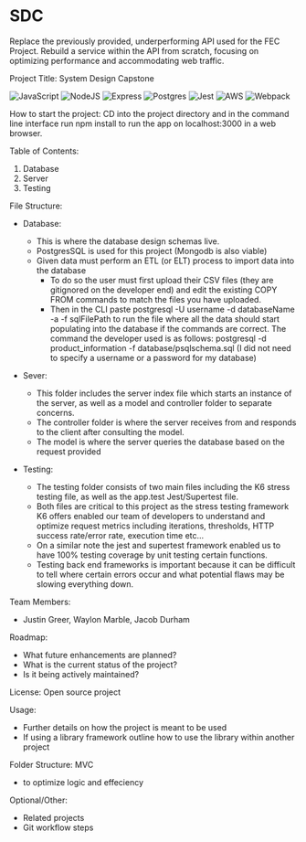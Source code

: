 # SDC
Replace the previously provided, underperforming API used for the FEC Project. Rebuild a service within the API from scratch, focusing on optimizing performance and accommodating web traffic.

Project Title: System Design Capstone

![JavaScript](https://img.shields.io/badge/javascript-%23323330.svg?style=for-the-badge&logo=javascript&logoColor=%23F7DF1E)
![NodeJS](https://img.shields.io/badge/Node.js-339933?style=for-the-badge&logo=nodedotjs&logoColor=white "NodeJS")
![Express](https://img.shields.io/badge/Express.js-000000?style=for-the-badge&logo=express&logoColor=white "Express")
![Postgres](https://img.shields.io/badge/postgres-%23316192.svg?style=for-the-badge&logo=postgresql&logoColor=white)
![Jest](https://img.shields.io/badge/-jest-%23C21325?style=for-the-badge&logo=jest&logoColor=white)
![AWS](https://img.shields.io/badge/AWS-%23FF9900.svg?style=for-the-badge&logo=amazon-aws&logoColor=white)
![Webpack](https://img.shields.io/badge/webpack-%238DD6F9.svg?style=for-the-badge&logo=webpack&logoColor=black)

How to start the project: CD into the project directory and in the command line interface run npm install to run the app on localhost:3000 in a web browser.

Table of Contents:
1. Database
2. Server
3. Testing

File Structure:
  - Database:
    - This is where the database design schemas live.
    - PostgresSQL is used for this project (Mongodb is also viable)
    - Given data must perform an ETL (or ELT) process to import data into the database
      - To do so the user must first upload their CSV files (they are gitignored on the developer end) and edit the existing COPY FROM commands to match the files you have uploaded.
      - Then in the CLI paste  postgresql -U username -d databaseName -a -f sqlFilePath to run the file where all the data should start populating into the database if the commands are correct. The command the developer used is as follows: postgresql -d product_information -f database/psqlschema.sql (I did not need to specify a username or a password for my database)

  - Sever:
    - This folder includes the server index file which starts an instance of the server, as well as a model and controller folder to separate concerns.
    - The controller folder is where the server receives from and responds to the client after consulting the model.
    - The model is where the server queries the database based on the request provided

  - Testing:
    - The testing folder consists of two main files including the K6 stress testing file, as well as the app.test Jest/Supertest file.
    - Both files are critical to this project as the stress testing framework K6 offers enabled our team of developers to understand and optimize request metrics including iterations, thresholds, HTTP success rate/error rate, execution time etc...
    - On a similar note the jest and supertest framework enabled us to have 100% testing coverage by unit testing certain functions.
    - Testing back end frameworks is important because it can be difficult to tell where certain errors occur and what potential flaws may be slowing everything down.

Team Members:
 - Justin Greer, Waylon Marble, Jacob Durham

Roadmap:
 - What future enhancements are planned?
 - What is the current status of the project?
 - Is it being actively maintained?

License: Open source project

Usage:
 - Further details on how the project is meant to be used
 - If using a library framework outline how to use the library within another project

Folder Structure: MVC
 - to optimize logic and effeciency

Optional/Other:
 - Related projects
 - Git workflow steps

